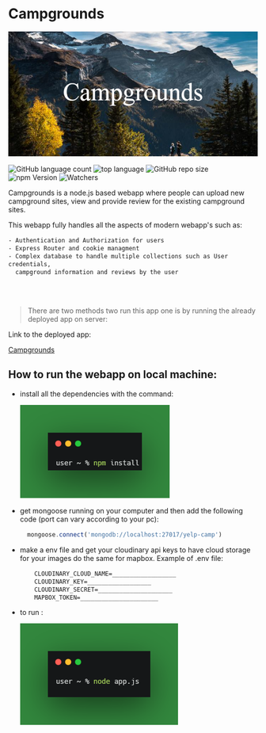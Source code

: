 # Campgrounds
![Alt text](campgrounds/../assets/Campgrounds.png)

![GitHub language count](https://img.shields.io/github/languages/count/Vikrant00/Campgrounds)
![top language](https://img.shields.io/github/languages/top/Vikrant00/Campgrounds)
![GitHub repo size](https://img.shields.io/github/repo-size/Vikrant00/Campgrounds)
![npm Version](https://img.shields.io/npm/v/npm)
![Watchers](https://img.shields.io/github/watchers/Vikrant00/Campgrounds?style=social)

Campgrounds is a node.js based webapp where people can upload new campground sites, view and provide review for the existing campground sites.

This webapp fully handles all the aspects of modern webapp's such as:

```
- Authentication and Authorization for users
- Express Router and cookie managment
- Complex database to handle multiple collections such as User credentials,
  campground information and reviews by the user
```
<br>
<br>

>There are two methods two run this app one is by running the already deployed app on server:

Link to the deployed app:

[Campgrounds](https://immense-gorge-84783.herokuapp.com/)
<br>
## How to run the webapp on local machine:
- install all the dependencies with the command:
  
  ![Alt text](campgrounds/../assets/npm.png)
- get mongoose running on your computer and then add the following code (port can vary according to your pc):
  ```javascript
    mongoose.connect('mongodb://localhost:27017/yelp-camp')
  ```
- make a env file and get your cloudinary api keys to have cloud storage for your images do the same for mapbox. Example of .env file:
  ```env
      CLOUDINARY_CLOUD_NAME=__________________
      CLOUDINARY_KEY=__________________
      CLOUDINARY_SECRET=_____________________
      MAPBOX_TOKEN=______________________
  ```
- to run :

  ![Alt text](campgrounds/../assets/run.png)